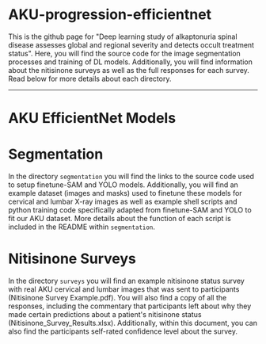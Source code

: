 # AKU-progression-efficientnet

This is the github page for "Deep learning study of alkaptonuria spinal disease assesses global and regional severity and detects occult treatment status". 
Here, you will find the source code for the image segmentation processes and training of DL models. Additionally, you will find information about the nitisinone surveys as well as the full responses for each survey. Read below for more details about each directory.

-------------------------------------------------------------------------------------------------------------------------------
# AKU EfficientNet Models

# Segmentation
In the directory `segmentation` you will find the links to the source code used to setup finetune-SAM and YOLO models. Additionally, you will find an example dataset (images and masks) used to finetune these models for cervical and lumbar X-ray images as well as example shell scripts and python training code specifically adapted from finetune-SAM and YOLO to fit our AKU dataset. More details about the function of each script is included in the README within `segmentation`. 

# Nitisinone Surveys
In the directory `surveys` you will find an example nitisinone status survey with real AKU cervical and lumbar images that was sent to participants (Nitisinone Survey Example.pdf). You will also find a copy of all the responses, including the commentary that participants left about why they made certain predictions about a patient's nitisinone status (Nitisinone_Survey_Results.xlsx). Additionally, within this document, you can also find the participants self-rated confidence level about the survey.
